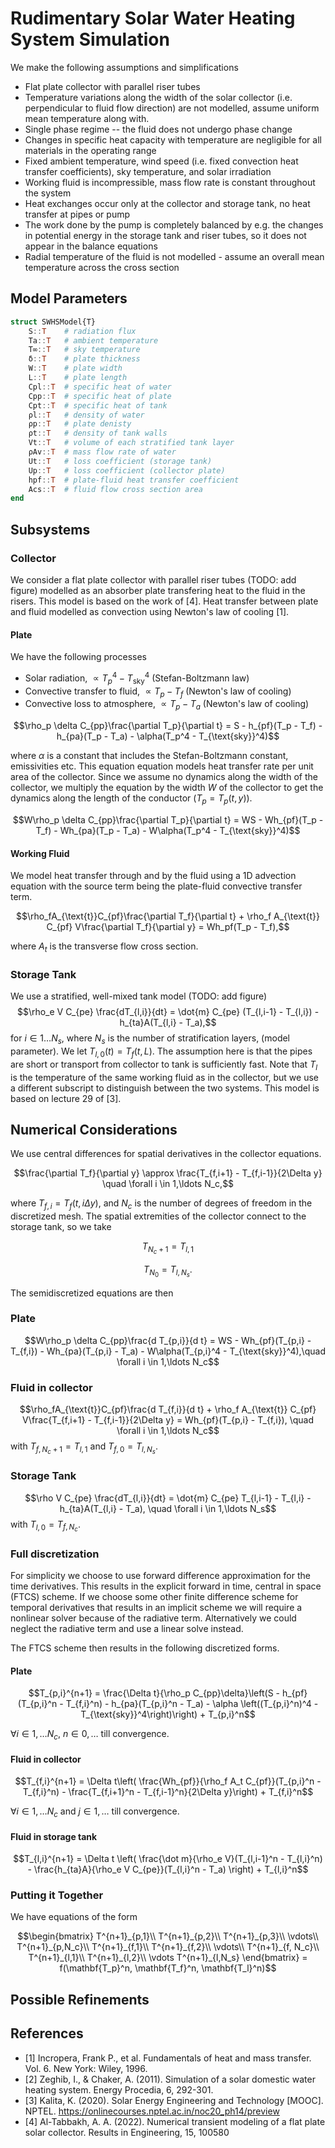 # Rudimentary Solar Water Heating System Simulation
We make the following assumptions and simplifications
- Flat plate collector with parallel riser tubes
- Temperature variations along the width of the solar collector (i.e. perpendicular to fluid flow direction) are not modelled, assume uniform mean temperature along with.
- Single phase regime -- the fluid does not undergo phase change
- Changes in specific heat capacity with temperature are negligible for all materials in the operating range
- Fixed ambient temperature, wind speed (i.e. fixed convection heat transfer coefficients), sky temperature, and solar irradiation
- Working fluid is incompressible, mass flow rate is constant throughout the system
- Heat exchanges occur only at the collector and storage tank, no heat transfer at pipes or pump
- The work done by the pump is completely balanced by e.g. the changes in potential energy in the storage tank and riser tubes, so it does not appear in the balance equations
- Radial temperature of the fluid is not modelled - assume an overall mean temperature across the cross section

## Model Parameters
```julia
struct SWHSModel{T}
    S::T    # radiation flux
    Ta::T   # ambient temperature
    T∞::T   # sky temperature
    δ::T    # plate thickness
    W::T    # plate width
    L::T    # plate length
    Cpl::T  # specific heat of water
    Cpp::T  # specific heat of plate
    Cpt::T  # specific heat of tank
    ρl::T   # density of water
    ρp::T   # plate denisty
    ρt::T   # density of tank walls
    Vt::T   # volume of each stratified tank layer
    ρAv::T  # mass flow rate of water
    Ut::T   # loss coefficient (storage tank)
    Up::T   # loss coefficient (collector plate)
    hpf::T  # plate-fluid heat transfer coefficient
    Acs::T  # fluid flow cross section area
end
```
## Subsystems
### Collector
We consider a flat plate collector with parallel riser tubes (TODO: add figure) modelled as an absorber plate transfering heat to the fluid in the risers. This model is based on the work of [4]. Heat transfer between plate and fluid modelled as convection using Newton's law of cooling [1].
#### Plate
We have the following processes
- Solar radiation, $\propto T_p^4 - T_{\text{sky}}^4$ (Stefan-Boltzmann law)
- Convective transfer to fluid, $\propto  T_p - T_f$ (Newton's law of cooling)
- Convective loss to atmosphere, $\propto T_p - T_a$ (Newton's law of cooling)

$$\rho_p \delta C_{pp}\frac{\partial T_p}{\partial t} = S - h_{pf}(T_p - T_f) - h_{pa}(T_p - T_a) - \alpha(T_p^4 - T_{\text{sky}}^4)$$

where $\alpha$ is a constant that includes the Stefan-Boltzmann constant, emissivities etc. This equation equation models heat transfer rate per unit area of the collector. Since we assume no dynamics along the width of the collector, we multiply the equation by the width $W$ of the collector to get the dynamics along the length of the conductor ($T_p = T_p(t, y)$).

$$W\rho_p \delta C_{pp}\frac{\partial T_p}{\partial t} = WS - Wh_{pf}(T_p - T_f) - Wh_{pa}(T_p - T_a) - W\alpha(T_p^4 - T_{\text{sky}}^4)$$

#### Working Fluid
We model heat transfer through and by the fluid using a 1D advection equation with the source term being the plate-fluid convective transfer term.

$$\rho_fA_{\text{t}}C_{pf}\frac{\partial T_f}{\partial t} + \rho_f A_{\text{t}} C_{pf} V\frac{\partial T_f}{\partial y} = Wh_pf(T_p - T_f),$$

where $A_t$ is the transverse flow cross section.

### Storage Tank
We use a stratified, well-mixed tank model (TODO: add figure)
$$\rho_e V C_{pe} \frac{dT_{l,i}}{dt} = \dot{m} C_{pe} (T_{l,i-1} - T_{l,i}) - h_{ta}A(T_{l,i} - T_a),$$
for $i \in 1 \ldots N_s$, where $N_s$ is the number of stratification layers, (model parameter). We let $T_{l,0}(t) = T_f(t, L)$. The assumption here is that the pipes are short or transport from collector to tank is sufficiently fast.
Note that $T_l$ is the temperature of the same working fluid as in the collector, but we use a different subscript to distinguish between the two systems.
This model is based on lecture 29 of [3].

## Numerical Considerations
We use central differences for spatial derivatives in the collector equations.

$$\frac{\partial T_f}{\partial y} \approx \frac{T_{f,i+1} - T_{f,i-1}}{2\Delta y} \quad \forall i \in 1,\ldots N_c,$$

where $T_{f,i} = T_f(t, i\Delta y)$, and $N_c$ is the number of degrees of freedom in the discretized mesh. The spatial extremities of the collector
connect to the storage tank, so we take

$$T_{N_c+1} = T_{l,1}$$

$$T_{N_0} = T_{l, N_s}.$$

The semidiscretized equations are then
### Plate
$$W\rho_p \delta C_{pp}\frac{d T_{p,i}}{d t} = WS - Wh_{pf}(T_{p,i} - T_{f,i}) - Wh_{pa}(T_{p,i} - T_a) - W\alpha(T_{p,i}^4 - T_{\text{sky}}^4),\quad \forall i \in 1,\ldots N_c$$
### Fluid in collector

$$\rho_fA_{\text{t}}C_{pf}\frac{d T_{f,i}}{d t} + \rho_f A_{\text{t}} C_{pf} V\frac{T_{f,i+1} - T_{f,i-1}}{2\Delta y} = Wh_{pf}(T_{p,i} - T_{f,i}), \quad \forall i \in 1,\ldots N_c$$
with $T_{f,N_c+1} = T_{l,1}$ and $T_{f,0} = T_{l,N_s}$.

### Storage Tank

$$\rho V C_{pe} \frac{dT_{l,i}}{dt} = \dot{m} C_{pe} T_{l,i-1} - T_{l,i} - h_{ta}A(T_{l,i} - T_a), \quad \forall i \in 1,\ldots N_s$$
with $T_{l,0} = T_{f,N_c}$.

### Full discretization
For simplicity we choose to use forward difference approximation for the time derivatives.
This results in the explicit forward in time, central in space (FTCS) scheme. If we choose some other
finite difference scheme for temporal derivatives that results in an implicit scheme we will require
a nonlinear solver because of the radiative term. Alternatively we could neglect the radiative term and use
a linear solve instead.

The FTCS scheme then results in the following discretized forms.
#### Plate
$$T_{p,i}^{n+1} = \frac{\Delta t}{\rho_p C_{pp}\delta}\left(S - h_{pf}(T_{p,i}^n - T_{f,i}^n) - h_{pa}(T_{p,i}^n - T_a) - \alpha \left((T_{p,i}^n)^4 - T_{\text{sky}}^4\right)\right) + T_{p,i}^n$$

$\forall i \in 1,\ldots N_c$, $n \in 0,\ldots$ till convergence.
#### Fluid in collector
$$T_{f,i}^{n+1} = \Delta t\left( \frac{Wh_{pf}}{\rho_f A_t C_{pf}}(T_{p,i}^n - T_{f,i}^n) - \frac{T_{f,i+1}^n - T_{f,i-1}^n}{2\Delta y}\right) + T_{f,i}^n$$

$\forall i \in 1,\ldots N_c$ and $j \in 1,\ldots$ till convergence.

#### Fluid in storage tank
$$T_{l,i}^{n+1} = \Delta t \left( \frac{\dot m}{\rho_e V}(T_{l,i-1}^n - T_{l,i}^n) - \frac{h_{ta}A}{\rho_e V C_{pe}}(T_{l,i}^n - T_a)  \right) + T_{l,i}^n$$

### Putting it Together
We have equations of the form

```math
\begin{bmatrix}
T^{n+1}_{p,1}\\
T^{n+1}_{p,2}\\
T^{n+1}_{p,3}\\
\vdots\\
T^{n+1}_{p,N_c}\\
T^{n+1}_{f,1}\\
T^{n+1}_{f,2}\\
\vdots\\
T^{n+1}_{f, N_c}\\
T^{n+1}_{l,1}\\
T^{n+1}_{l,2}\\
\vdots
T^{n+1}_{l,N_s}
\end{bmatrix} = f(\mathbf{T_p}^n, \mathbf{T_f}^n, \mathbf{T_l}^n)
```



## Possible Refinements


##  References
- [1] Incropera, Frank P., et al. Fundamentals of heat and mass transfer. Vol. 6. New York: Wiley, 1996.
- [2] Zeghib, I., & Chaker, A. (2011). Simulation of a solar domestic water heating system. Energy Procedia, 6, 292-301.
- [3] Kalita, K. (2020). Solar Energy Engineering and Technology [MOOC]. NPTEL. https://onlinecourses.nptel.ac.in/noc20_ph14/preview
- [4] Al-Tabbakh, A. A. (2022). Numerical transient modeling of a flat plate solar collector. Results in Engineering, 15, 100580